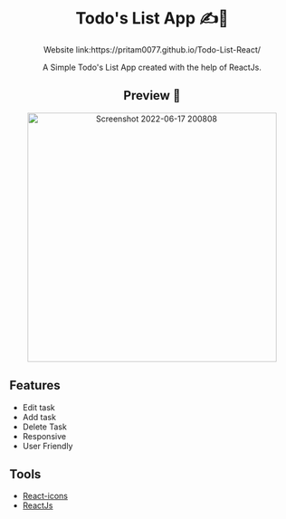 <h1 align="center">Todo's List App ✍️📝</h1>
<p align=center>Website link:https://pritam0077.github.io/Todo-List-React/</p>
<p align="center">A Simple Todo's List App created with the help of ReactJs.</p>

<h2 align="center">Preview 📝</h2>

<p align=center><img width="440" alt="Screenshot 2022-06-17 200808" src="https://user-images.githubusercontent.com/89348093/174322494-494cf0ed-908c-4387-84e3-d9e57be1fa28.png"></p>

<h2>Features</h2>

- Edit task
- Add task
- Delete Task
- Responsive
- User Friendly

<h2>Tools</h2>

- [React-icons](https://react-icons.github.io/react-icons/)
- [ReactJs](https://reactjs.org/)
